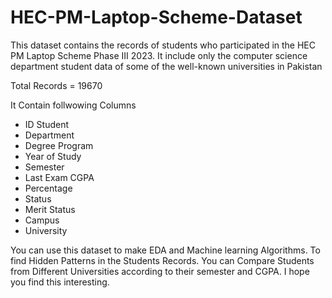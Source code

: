 # HEC-PM-Laptop-Scheme-Dataset
This dataset contains the records of students who participated in the HEC PM Laptop Scheme Phase III 2023.
It include only the computer science department student data of some of the well-known universities in Pakistan

Total Records = 19670

It Contain follwowing Columns
* ID Student
* Department
* Degree Program
* Year of Study
* Semester
* Last Exam CGPA
* Percentage
* Status
* Merit Status
* Campus
* University

You can use this dataset to make EDA and Machine learning Algorithms.
To find Hidden Patterns in the Students Records.
You can Compare Students from Different Universities according to their semester and CGPA.
I hope you find this interesting.
